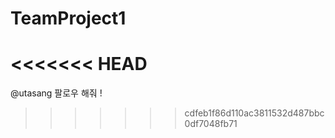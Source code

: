 # TeamProject1
<<<<<<< HEAD
=======

@utasang 팔로우 해줘 !
>>>>>>> cdfeb1f86d110ac3811532d487bbc0df7048fb71
